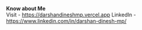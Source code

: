 **Know about Me**
<br>
Visit -  https://darshandineshmp.vercel.app
LinkedIn - https://www.linkedin.com/in/darshan-dinesh-mp/
